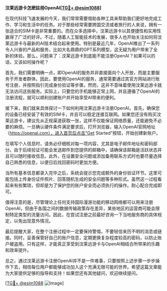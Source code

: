 **汶莱远游卡怎麽註冊OpenAI[[TG💪+ @esim1088](https://t.me/s/esim1088)]**

在现代科技飞速发展的今天，我们常常需要借助各种工具来帮助我们更好地完成工作、学习和生活中的任务。对于那些经常需要跨国交流或者旅行的人来说，拥有一张适合的SIM卡是非常重要的。而在众多选择中，汶莱远游卡以其便捷性和实用性赢得了广泛的好评。不过，随着人工智能技术的发展，很多人也开始关注如何将汶莱远游卡与最新的AI技术结合起来使用。特别是最近几年，OpenAI推出了一系列令人兴奋的产品和服务，比如大名鼎鼎的GPT系列模型，这无疑为用户带来了全新的体验。那么，问题来了：汶莱远游卡到底能不能注册OpenAI？如果可以的话，又该如何操作呢？

首先，我们需要明确一点，即OpenAI的服务并非直接面向个人开放，而是主要服务于开发者群体。因此，要使用OpenAI的服务，通常需要通过其官方网站进行账号注册，并按照指引完成身份验证等步骤。然而，这并不意味着使用汶莱远游卡就无法访问这些服务。实际上，只要您的手机能够正常上网，并且遵循了OpenAI的注册流程，就可以顺利创建账户并开始享受AI带来的便利。

接下来，我们就来具体探讨一下如何利用汶莱远游卡注册OpenAI。首先，确保您的设备已经安装了有效的SIM卡，并且可以稳定连接互联网。如果您还没有购买汶莱远游卡，建议先从正规渠道获取一张，这样不仅能保证网络质量，还能避免不必要的麻烦。一旦确认硬件条件满足要求后，打开浏览器，输入OpenAI官网地址（https://openai.com），进入首页后点击“Get Started”按钮，开始创建新账户。

在填写个人信息时，请务必仔细核对每一项内容，尤其是电子邮件地址和密码部分。由于后续验证可能会发送邮件到您提供的邮箱中，请确保该邮箱是活跃状态并且可以随时接收信息。此外，在设置安全问题或添加备用联系方式时也要尽量选择自己熟悉的信息，以便日后找回密码时更加方便。

当所有基本信息都录入完毕之后，系统会提示您完成额外的身份验证环节。这里可能包括上传身份证件照片、回答随机生成的安全问题等多种形式。虽然这一过程看起来有些繁琐，但却是为了保护您的账户安全而必须执行的操作。耐心配合完成即可。

值得注意的是，尽管理论上任何支持国际漫游功能的移动网络都可以用来注册OpenAI，但由于各国之间的数据传输政策存在差异，某些地区的运营商可能会限制特定类型的流量访问。因此，在尝试注册之前最好咨询一下当地服务商的具体规定，以免出现意外情况。

最后提醒大家，在整个注册过程中一定要保持警惕，不要轻信来历不明的消息或链接。同时，妥善保管好自己的账户信息，定期更换复杂程度较高的密码，以防止账户被盗用。只有这样，才能真正享受到汶莱远游卡与OpenAI相结合所带来的乐趣和效率提升。

总之，通过汶莱远游卡注册OpenAI并不是一件难事，只要按照上述步骤一步步操作下去，相信每位用户都能够成功加入这个充满无限可能的世界。希望这篇文章能为大家提供足够的指导和支持！如果您还有其他疑问，欢迎继续提问。

[[TG💪+ @esim1088](https://t.me/s/esim1088) ![Image](https://i.postimg.cc/4NQfJmqS/Snipaste-2025-05-13-00-14-12.png)]